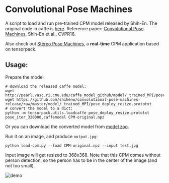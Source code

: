 # Convolutional Pose Machines

A script to load and run pre-trained CPM model released by Shih-En. The original code in caffe is [here](https://github.com/shihenw/convolutional-pose-machines-release).
Reference paper: [Convolutional Pose Machines](https://arxiv.org/abs/1602.00134), Shih-En et al., CVPR16.

Also check out [Stereo Pose Machines](https://github.com/ppwwyyxx/Stereo-Pose-Machines), a __real-time__ CPM application based on tensorpack.

## Usage:

Prepare the model:
```
# download the released caffe model:
wget http://pearl.vasc.ri.cmu.edu/caffe_model_github/model/_trained_MPI/pose_iter_320000.caffemodel
wget https://github.com/shihenw/convolutional-pose-machines-release/raw/master/model/_trained_MPI/pose_deploy_resize.prototxt
# convert the model to a dict:
python -m tensorpack.utils.loadcaffe pose_deploy_resize.prototxt pose_iter_320000.caffemodel CPM-original.npz
```

Or you can download the converted model from [model zoo](http://models.tensorpack.com/caffe/).

Run it on an image, and produce `output.jpg`:
```
python load-cpm.py --load CPM-original.npz --input test.jpg
```
Input image will get resized to 368x368. Note that this CPM comes without person detection, so the
person has to be in the center of the image (and not too small).

![demo](demo.jpg)
